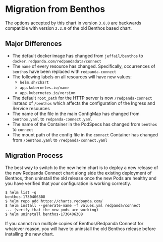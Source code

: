 # Migration from Benthos

The options accepted by this chart in version `3.0.0` are backwards compatible with version `2.2.0` of the old Benthos based chart.

## Major Differences

- The default docker image has changed from `jeffail/benthos` to `docker.redpanda.com/redpandadata/connect`
- The `name` of every resource has changed. Specifically, occurrences of `benthos` have been replaced with `redpanda-connect`
- The following labels on all resources will have new values:
	- `helm.sh/chart`
	- `app.kubernetes.io/name`
	- `app.kubernetes.io/version`
- The default `root_path` for the HTTP server is now `/redpanda-connect` instead of `/benthos` which affects the configuration of the Ingress and Service resources
- The name of the file in the main ConfigMap has changed from `benthos.yaml` to `redpanda-connect.yaml`
- The name of the Container in the PodSpecs has changed from `benthos` to `connect`
- The mount path of the config file in the `connect` Container has changed from `/benthos.yaml` to `/redpanda-connect.yaml`

## Migration Process

The best way to switch to the new helm chart is to deploy a new release of the new Redpanda Connect chart along side the existing deployment of Benthos, then uninstall the old release once the new Pods are healthy and you have verified that your configuration is working correctly.

```
$ helm list -q
benthos-1730406308
$ helm repo add https://charts.redpanda.com/
$ helm install --generate-name -f values.yml redpanda/connect
... (verify that the new pods are working)
$ helm uninstall benthos-1730406308
```

If you cannot run multiple copies of Benthos/Redpanda Connect for whatever reason, you will have to uninstall the old Benthos release before installing the new chart.
